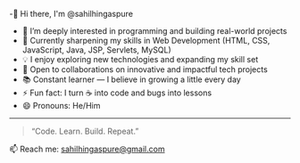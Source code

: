 -👋 Hi there, I'm @sahilhingaspure
- 👀 I’m deeply interested in programming and building real-world projects  
- 🌱 Currently sharpening my skills in Web Development (HTML, CSS, JavaScript, Java, JSP, Servlets, MySQL)  
- 💡 I enjoy exploring new technologies and expanding my skill set  
- 🤝 Open to collaborations on innovative and impactful tech projects  
- 📚 Constant learner — I believe in growing a little every day  
- ⚡ Fun fact: I turn ☕ into code and bugs into lessons  
- 😄 Pronouns: He/Him

---

> “Code. Learn. Build. Repeat.”

📫 Reach me: sahilhingaspure@gmail.com

<!---
sahilhingaspure/sahilhingaspure is a ✨ special ✨ repository because its `README.md` (this file) appears on your GitHub profile.
You can click the Preview link to take a look at your changes.
--->
